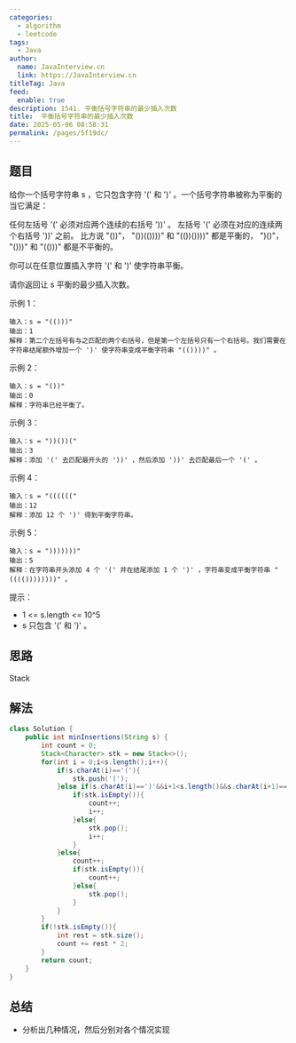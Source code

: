 ```yaml
---
categories: 
  - algorithm
  - leetcode
tags: 
  - Java
author: 
  name: JavaInterview.cn
  link: https://JavaInterview.cn
titleTag: Java
feed: 
  enable: true
description: 1541. 平衡括号字符串的最少插入次数
title:  平衡括号字符串的最少插入次数
date: 2025-05-06 08:58:31
permalink: /pages/5f19dc/
---
```


## 题目
给你一个括号字符串 s ，它只包含字符 '(' 和 ')' 。一个括号字符串被称为平衡的当它满足：

任何左括号 '(' 必须对应两个连续的右括号 '))' 。
左括号 '(' 必须在对应的连续两个右括号 '))' 之前。
比方说 "())"， "())(())))" 和 "(())())))" 都是平衡的， ")()"， "()))" 和 "(()))" 都是不平衡的。

你可以在任意位置插入字符 '(' 和 ')' 使字符串平衡。

请你返回让 s 平衡的最少插入次数。



示例 1：
    
    输入：s = "(()))"
    输出：1
    解释：第二个左括号有与之匹配的两个右括号，但是第一个左括号只有一个右括号。我们需要在字符串结尾额外增加一个 ')' 使字符串变成平衡字符串 "(())))" 。
示例 2：

    输入：s = "())"
    输出：0
    解释：字符串已经平衡了。
示例 3：

    输入：s = "))())("
    输出：3
    解释：添加 '(' 去匹配最开头的 '))' ，然后添加 '))' 去匹配最后一个 '(' 。
示例 4：

    输入：s = "(((((("
    输出：12
    解释：添加 12 个 ')' 得到平衡字符串。
示例 5：

    输入：s = ")))))))"
    输出：5
    解释：在字符串开头添加 4 个 '(' 并在结尾添加 1 个 ')' ，字符串变成平衡字符串 "(((())))))))" 。


提示：

* 1 <= s.length <= 10^5
* s 只包含 '(' 和 ')' 。


## 思路

Stack

## 解法
```java
class Solution {
    public int minInsertions(String s) {
        int count = 0;
        Stack<Character> stk = new Stack<>();
        for(int i = 0;i<s.length();i++){
            if(s.charAt(i)=='('){
                stk.push('(');
            }else if(s.charAt(i)==')'&&i+1<s.length()&&s.charAt(i+1)==')'){
                if(stk.isEmpty()){
                    count++;
                    i++;
                }else{
                    stk.pop();
                    i++;
                }
            }else{
                count++;
                if(stk.isEmpty()){
                    count++;
                }else{
                    stk.pop();
                }
            }
        }
        if(!stk.isEmpty()){
            int rest = stk.size();
            count += rest * 2;
        }
        return count;
    }
}

```

## 总结

- 分析出几种情况，然后分别对各个情况实现 

